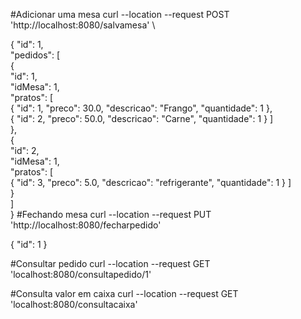 #Adicionar uma mesa
curl --location --request POST 'http://localhost:8080/salvamesa' \

{
"id": 1,\
"pedidos": [\
{\
"id": 1,\
"idMesa": 1,\
"pratos": [\
\{ "id": 1, "preco": 30.0, "descricao": "Frango", "quantidade": 1 },\
{ "id": 2, "preco": 50.0, "descricao": "Carne", "quantidade": 1 }
]\
},\
{\
"id": 2,\
"idMesa": 1,\
"pratos": [\
{ "id": 3, "preco": 5.0, "descricao": "refrigerante", "quantidade": 1 }
]\
}\
]\
}
#Fechando mesa
curl --location --request PUT 'http://localhost:8080/fecharpedido'

{
"id": 1
}

#Consultar pedido
curl --location --request GET 'localhost:8080/consultapedido/1'

#Consulta valor em caixa
curl --location --request GET 'localhost:8080/consultacaixa'

